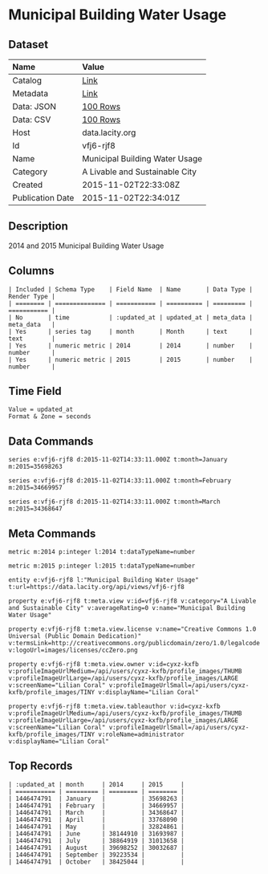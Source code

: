# Municipal Building Water Usage

## Dataset

| Name | Value |
| :--- | :---- |
| Catalog | [Link](https://catalog.data.gov/dataset/municipal-building-water-usage) |
| Metadata | [Link](https://data.lacity.org/api/views/vfj6-rjf8) |
| Data: JSON | [100 Rows](https://data.lacity.org/api/views/vfj6-rjf8/rows.json?max_rows=100) |
| Data: CSV | [100 Rows](https://data.lacity.org/api/views/vfj6-rjf8/rows.csv?max_rows=100) |
| Host | data.lacity.org |
| Id | vfj6-rjf8 |
| Name | Municipal Building Water Usage |
| Category | A Livable and Sustainable City |
| Created | 2015-11-02T22:33:08Z |
| Publication Date | 2015-11-02T22:34:01Z |

## Description

2014 and 2015 Municipal Building Water Usage

## Columns

```ls
| Included | Schema Type    | Field Name  | Name       | Data Type | Render Type |
| ======== | ============== | =========== | ========== | ========= | =========== |
| No       | time           | :updated_at | updated_at | meta_data | meta_data   |
| Yes      | series tag     | month       | Month      | text      | text        |
| Yes      | numeric metric | 2014        | 2014       | number    | number      |
| Yes      | numeric metric | 2015        | 2015       | number    | number      |
```

## Time Field

```ls
Value = updated_at
Format & Zone = seconds
```

## Data Commands

```ls
series e:vfj6-rjf8 d:2015-11-02T14:33:11.000Z t:month=January m:2015=35698263

series e:vfj6-rjf8 d:2015-11-02T14:33:11.000Z t:month=February m:2015=34669957

series e:vfj6-rjf8 d:2015-11-02T14:33:11.000Z t:month=March m:2015=34368647
```

## Meta Commands

```ls
metric m:2014 p:integer l:2014 t:dataTypeName=number

metric m:2015 p:integer l:2015 t:dataTypeName=number

entity e:vfj6-rjf8 l:"Municipal Building Water Usage" t:url=https://data.lacity.org/api/views/vfj6-rjf8

property e:vfj6-rjf8 t:meta.view v:id=vfj6-rjf8 v:category="A Livable and Sustainable City" v:averageRating=0 v:name="Municipal Building Water Usage"

property e:vfj6-rjf8 t:meta.view.license v:name="Creative Commons 1.0 Universal (Public Domain Dedication)" v:termsLink=http://creativecommons.org/publicdomain/zero/1.0/legalcode v:logoUrl=images/licenses/ccZero.png

property e:vfj6-rjf8 t:meta.view.owner v:id=cyxz-kxfb v:profileImageUrlMedium=/api/users/cyxz-kxfb/profile_images/THUMB v:profileImageUrlLarge=/api/users/cyxz-kxfb/profile_images/LARGE v:screenName="Lilian Coral" v:profileImageUrlSmall=/api/users/cyxz-kxfb/profile_images/TINY v:displayName="Lilian Coral"

property e:vfj6-rjf8 t:meta.view.tableauthor v:id=cyxz-kxfb v:profileImageUrlMedium=/api/users/cyxz-kxfb/profile_images/THUMB v:profileImageUrlLarge=/api/users/cyxz-kxfb/profile_images/LARGE v:screenName="Lilian Coral" v:profileImageUrlSmall=/api/users/cyxz-kxfb/profile_images/TINY v:roleName=administrator v:displayName="Lilian Coral"
```

## Top Records

```ls
| :updated_at | month     | 2014     | 2015     | 
| =========== | ========= | ======== | ======== | 
| 1446474791  | January   |          | 35698263 | 
| 1446474791  | February  |          | 34669957 | 
| 1446474791  | March     |          | 34368647 | 
| 1446474791  | April     |          | 33768090 | 
| 1446474791  | May       |          | 32824861 | 
| 1446474791  | June      | 38144910 | 31693987 | 
| 1446474791  | July      | 38864919 | 31013658 | 
| 1446474791  | August    | 39698252 | 30032687 | 
| 1446474791  | September | 39223534 |          | 
| 1446474791  | October   | 38425044 |          | 
```